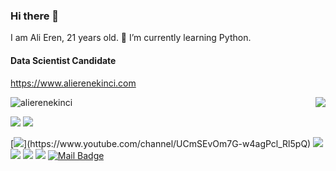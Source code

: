### Hi there 👋
I am Ali Eren, 21 years old.
🌱 I’m currently learning Python.
#### Data Scientist Candidate
https://www.alierenekinci.com

<img align='right' src="https://github-readme-stats.vercel.app/api?username=alierenekinci&show_icons=true">
<p align="left"> <img src="https://komarev.com/ghpvc/?username=alierenekinci" alt="alierenekinci"/> </p>

[![](https://img.shields.io/twitter/follow/aliereneknci?style=social)](https://www.twitter.com/aliereneknci)
[![](https://img.shields.io/github/followers/alierenekinci?style=social)](https://www.github.com/alierenekinci)

[![](https://img.shields.io/badge/youtube-%23FF0000.svg?&style=for-the-badge&logo=youtube&logoColor=white")](https://www.youtube.com/channel/UCmSEvOm7G-w4agPcl_Rl5pQ)
[![](https://img.shields.io/badge/twitter-%231DA1F2.svg?&style=for-the-badge&logo=twitter&logoColor=white)](https://www.twitter.com/aliereneknci)
[![](https://img.shields.io/badge/linkedin-%230077B5.svg?&style=for-the-badge&logo=linkedin&logoColor=white)](https://www.linkedin.com/in/alierenekinci/)
[![](https://img.shields.io/badge/medium-%2312100E.svg?&style=for-the-badge&logo=medium&logoColor=white)](https://medium.com/@alierenekinci)
[![](https://img.shields.io/badge/instagram-%23E4405F.svg?&style=for-the-badge&logo=instagram&logoColor=white)](https://www.instagram.com/alierenekinci/)
[![Mail Badge](https://img.shields.io/badge/mralierenekinci@gmail.com-c14438?style=for-the-badge&logo=Gmail&logoColor=white&link=mailto:mralierenekinci@gmail.com)](mailto:mralierenekinci@gmail.com)
